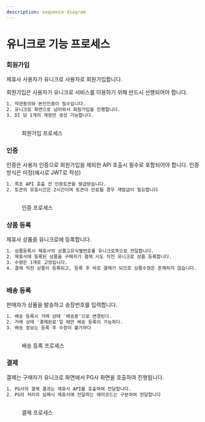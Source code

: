 ```yaml
---
description: sequence diagram
---
```


# 유니크로 기능 프로세스

### 회원가입

제휴사 사용자가 유니크로 사용자로 회원가입합니다.

회원가입은 사용자가 유니크로 서비스를 이용하기 위해 반드시 선행되어야 합니다.

```html
1. 약관동의와 본인인증이 필수입니다.
2. 유니크로 화면으로 넘어와서 회원가입을 진행합니다.
3. DI 당 1개의 계정만 생성 가능합니다.
```

<figure><img src="https://mermaid.ink/img/pako:eNqVlM9OwkAQxl9ls2d4gR5IJPXgzcRrLwtdlEiLlvZgCAkIJkSIcpAEFAgmIppwQCnGg75Qd_sOTmlBWsq_puk22_l-33R2dvM4mZUpFnCOXhpUTVIxTU41okgqMfSsaigJqkkqgosk9ayGrOmIDV94r-FOuk_e79gdk1-PUDQWQ7zTZ7WqXRqx5w6y2w_s3URCYPaxzp8a1rjIezfIvmvxrsmHRQQDu297zBCKQ18k4DCbv5ZZBAnvtrwYV_wftCGhJfHulmzyzbuz-7W7t-WyeHdLf7H2tHTFsEJNNjEREFh_sMF6BXRwfBSkhMghCpS-KTEeyBwGdjtAvFyyy45hE-oQghLj0SAK6DuwkPU5tiY_LjKhUXLu17CvKrx5GgcLGrsZ6EVee7Hrb2v-MJhXoMhhPmtL7VZ6sW-EsDSWvofvEarK4amuNoQYX3jMe6EPVoPQFdjSBz6Ar-yreWzrzPmCziCArLDaaFt_rq1a5cOaTDdUDUewQjWFpGU48PKOjYT1M6pQCQvwKtMUMTK6hCW1AKHGhUx0eiin4dzDQopkcjSCnVPx5EpNYkHXDDoP8g5NL6rwB3bG5eA" alt=""><figcaption><p>회원가입 프로세스</p></figcaption></figure>

### 인증

인증은 사용자 인증으로 회원가입을 제외한 API 호출시 필수로 포함되어야 합니다. 인증방식은 미정(예시로 JWT로 작성)

```html
1. 최초 API 호출 전 인증토큰을 발급받습니다.
2. 토큰의 유효시간은 2시간이며 토큰이 만료될 경우 재발급이 필요합니다
```

<figure><img src="https://mermaid.ink/img/pako:eNqNks9LAkEUx_-Vx5wKVOjXZQ5CYoc6BQVd9jK5r5LctdbdQ4gHfxDFGnhQLBthA4kOBmIRBv1F7pv_oVnUQ7ZBcxqG7_fz3nzfK7Nc0UTGWQkvPbRzmM2LU0dYhg36UCCVfKfaMJlOkwxC_0ZVh-GThO39XeCwloK9o0Og_oSe-6CuA1UdAfXaNH6FFdVr0mNL1Qarc9aSfxmZzXBYT8HMBlSvqroE9dDR9BhANpOM6YnDRjwBpuPR9O1rBjp2UJxD-Nn4oYwQWqk6cvEh8geq-fJH91H1RToQ1dVhxPjQNv8H2IzLMhzJ6eR2aRagnRAzja3U71d1P6EPSb7OoTsI79rUbc3KBI3QH7IEs9CxRN7UC1COyhjMPUMLDcb11cQT4RVcgxl2RUu9C1O4uGPm3aLD-IkolDDBhOcWD67sHOOu4-FCNF-iuaryDSF8KcU" alt=""><figcaption><p>인증 프로세스</p></figcaption></figure>

### 상품 등록

제휴사 상품을 유니크로에 등록합니다.

```html
1. 상품등록시 제휴사의 상품고유식별번호를 유니크로측으로 전달합니다.
2. 제휴사에 등록된 상품을 구매자가 결제 시도 직전 유니크로 상품 등록합니다.
3. 수량은 1개로 고정입니다.
4. 결제 직전 상품이 등록되고, 등록 후 바로 결제가 되므로 상품수정은 존재하지 않습니다.
```

<figure><img src="https://mermaid.ink/img/pako:eNq9VMtOwkAU_ZXJrDSBH2gMiQQX7kzcdjO0gxLpoEO7MIREhAWGLojKQlMMGBJYYFRggQlf1Jn5B6e2PCwPUaNdNJ3Jedx7bnPzUMvqGCowh88sTDScSKMjigyVIMvMEstIYqoSIB-kmVkKhF1jnTZ_qPmX02M0FuNNRzhDftlTAC8VxXUFsJtX1moAfn_L-08-YQryCE6TVSui2GMtB-we7IPlRLA1deHNOhsMIwHMP20HwiGxsH4irsyqBcy-cEcV3pHvK3dQ5o82EHd13hgtEUvEo0uK_YZakmJ0sh7Onkd-z9wZewaSK-oO2EnSWCiSalvY3RUtzw8BKBs6foRZcsLjkVoz_sJg5qrARP_JBHzX36T-SQG4_Rd3MF4R-FtZ_isSH3D-IuGQxX_EGdbZOMWFAubD-6rnNczNup1QYAQamBoorcv1k_ckVGgeYwOrUJGfOk4hK2OqUCUFCbVOdWTiPT0ttxBUUiiTwxHo7ajDc6JBxaQWnoCCFRagCu9yeJtp" alt=""><figcaption></figcaption></figure>

### 배송 등록

판매자가 상품을 발송하고 송장번호를 입력합니다.

```html
1. 배송 등록시 거래 상태 '배송중'으로 변경된다.
2. 거래 상태 '결제완료'일 때만 배송 등록이 가능하다.
3. 배송 정보는 등록 후 수정이 불가하다
```

<figure><img src="https://mermaid.ink/img/pako:eNqlU01LAkEY_isvc7FAJSuolhASO3QLuu5l3B1Lctdadw8hQmZEoAejhIpVFIQ6GKwfhwL7Q87sf2i23fzYtKT2tDM8X-8zvDkkZWSCBJQlpwZRJRJP4UMNK6IK_MOSntHALlfoU4vVK-7l6BiKRlnDtM0-u2gLEAkDtSx21QR626HNGrDHO9Z9cTkjnMMxG7R0bRfatGnCzv4eCLA6mwtLIy_WqNJeP-jB3NOyp-3T81vEYwKshcexgRULdtEE-6HKaq8zNOKx0IyYAqzPFYFh1xr2Bq5WQiP4eAJJ3y55Xo73OI4e59hVE7YTWtQ3eKlll5_nDDZZODh5IuEffPzNc_YY7LC_tz5hTlR50Xq52IZPyhls2LFo_R4C3pO1bgLMHHwO71ZHe-fD7vvC_XOXTX9gt_YJsynpqVf5rcyt_2jP6ziy8idVFEQK0RSckvli5hwPEelHRCEiEvivTJLYSOsiEtU8hxonMtbJrpziu4qEJE5nSRBhQ88cnKkSEnTNIF8gb7k9VP4DFlgWLQ" alt=""><figcaption><p>배송 등록 프로세스</p></figcaption></figure>

### 결제

결제는 구매자가 유니크로 화면에서 PG사 화면을 호출하여 진행됩니다.

```html
1. PG사의 결제 결과는 제휴사 API를 호출하여 전달합니다.
2. PG의 처리의 실패시 제휴사에 전달하는 에러코드는 구분하여 전달합니다
```

<figure><img src="https://mermaid.ink/img/pako:eNqtVc1qwkAQfpVlTwr6AjkIFUvpTeg1l2jWVmpiG5NDEUGrgmAPpVRqSxQLSluwYNWKhT5RdvMO3WRj_Nu0UszF7Ob7mZ2dGYswnZcRFGABXRpITaNEVjrVJEVUAX0kQ8-rhpJCmrdO63kNWJ9D_NIn3Vu26S-jsRjpmbY5JddDAVjjEV0B8nRPxu8M6X91kGYPNxt2ZYifTWA_3uO3KViQGAeErI8R7rZJr4Un08jSZ7FBqhX7rsFWYc9hW3XT6yB5vG8jKrnpkogLSx1XoOoE1CKdOUcgEY9ywgxUcKK3Jt9MKKUh6XwFib9qNFKK9ziOGOXYLdO_kmbfvnkNOEfw1QQ6BKeeii1pAs8fqfLuCWX38O9s8uicVHowFjieNaxRec-pDHbYfyr9JkgeuW3p_gD7pkMe6gzu7mzIb6NWu5x99ZvI7QtAunXcG6xK8s_vx84yT4dCDTeHvx48sH__1OAWkkNfaXjKLpPuYOdC4tPXColbCovhFxA9CC0RjovdnpOZGd6cnPw6WFOCEaggTZGyMp3rRUdAhPoZUpAIBfoqo4xk5HQRimqJQo0LWdLRoZylox0KGSlXQBHoDP6TKzUNBV0z0ALk_Td4qNIPk3RgZg" alt=""><figcaption><p>결제 프로세스</p></figcaption></figure>
